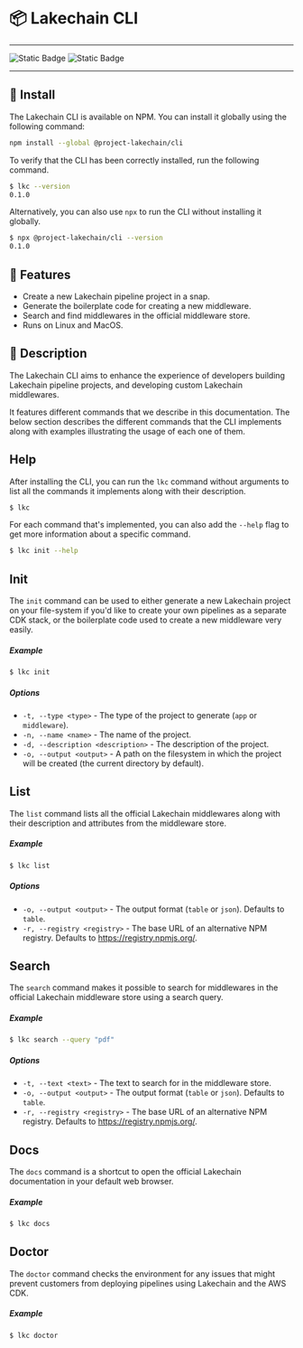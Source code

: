 # 📦 Lakechain CLI

---

![Static Badge](https://img.shields.io/badge/Project-Lakechain-danger?style=for-the-badge&color=green) ![Static Badge](https://img.shields.io/badge/Release-Alpha-danger?style=for-the-badge&color=orange)

---

## 🚀 Install

The Lakechain CLI is available on NPM. You can install it globally using the following command:

```bash
npm install --global @project-lakechain/cli
```

To verify that the CLI has been correctly installed, run the following command.

```bash
$ lkc --version
0.1.0
```

Alternatively, you can also use `npx` to run the CLI without installing it globally.

```bash
$ npx @project-lakechain/cli --version
0.1.0
```

## 🔖 Features

- Create a new Lakechain pipeline project in a snap.
- Generate the boilerplate code for creating a new middleware.
- Search and find middlewares in the official middleware store.
- Runs on Linux and MacOS.

## 🔰 Description

The Lakechain CLI aims to enhance the experience of developers building Lakechain pipeline projects, and developing custom Lakechain middlewares.

It features different commands that we describe in this documentation. The below section describes the different commands that the CLI implements along with examples illustrating the usage of each one of them.

## Help

After installing the CLI, you can run the `lkc` command without arguments to list all the commands it implements along with their description.

```bash
$ lkc
```

For each command that's implemented, you can also add the `--help` flag to get more information about a specific command.

```bash
$ lkc init --help
```

## Init

The `init` command can be used to either generate a new Lakechain project on your file-system if you'd like to create your own pipelines as a separate CDK stack, or the boilerplate code used to create a new middleware very easily.

##### Example

```bash
$ lkc init
```

##### Options

- `-t, --type <type>` - The type of the project to generate (`app` or `middleware`).
- `-n, --name <name>` - The name of the project.
- `-d, --description <description>` - The description of the project.
- `-o, --output <output>` - A path on the filesystem in which the project will be created (the current directory by default).

## List

The `list` command lists all the official Lakechain middlewares along with their description and attributes from the middleware store.

##### Example

```bash
$ lkc list
```

##### Options

- `-o, --output <output>` - The output format (`table` or `json`). Defaults to `table`.
- `-r, --registry <registry>` - The base URL of an alternative NPM registry. Defaults to https://registry.npmjs.org/.

## Search

The `search` command makes it possible to search for middlewares in the official Lakechain middleware store using a search query.

##### Example

```bash
$ lkc search --query "pdf"
```

##### Options

- `-t, --text <text>` - The text to search for in the middleware store.
- `-o, --output <output>` - The output format (`table` or `json`). Defaults to `table`.
- `-r, --registry <registry>` - The base URL of an alternative NPM registry. Defaults to https://registry.npmjs.org/.

## Docs

The `docs` command is a shortcut to open the official Lakechain documentation in your default web browser.

##### Example

```bash
$ lkc docs
```

## Doctor

The `doctor` command checks the environment for any issues that might prevent customers from deploying pipelines using Lakechain and the AWS CDK.

##### Example

```bash
$ lkc doctor
```

